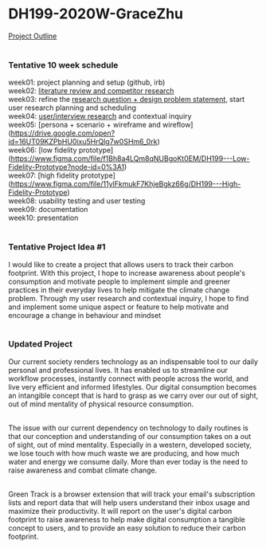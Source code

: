 # DH199-2020W-GraceZhu <br>
[Project Outline](https://drive.google.com/open?id=16UT09KZPbHU0ixu5HrQlg7w0SHm6_0rk) <br> <br>

### Tentative 10 week schedule <br> 
week01: project planning and setup (github, irb)<br>
week02: [literature review and competitor research](https://docs.google.com/document/d/1fg1xvZ9gfGUsIdADOm-POWDxM-_uY4T-OgzNscyQnMs/edit?usp=sharing) <br>
week03: refine the [research question + design problem statement](https://docs.google.com/document/d/158vgvnY-Nyu-D8XuZ0Etx58Tfn54GrtqJUFDNn7bVSo/edit), start user research planning and scheduling <br>
week04: [user/interview research](https://docs.google.com/document/d/1TcNJUbnh6tF9wT0arGuj3yLwtlVybZkrqIpLTxb_kS0/edit) and contextual inquiry <br>
week05: [persona + scenario + wireframe and wireflow] (https://drive.google.com/open?id=16UT09KZPbHU0ixu5HrQlg7w0SHm6_0rk) <br>
week06: [low fidelity prototype] (https://www.figma.com/file/f1Bh8a4LQm8qNUBgoKt0EM/DH199---Low-Fidelity-Prototype?node-id=0%3A1) <br>
week07: [high fidelity prototype] (https://www.figma.com/file/11ylFkmukF7KhjeBgkz66g/DH199---High-Fidelity-Prototype) <br>
week08: usability testing and user testing <br>
week09: documentation <br>
week10: presentation <br> <br> 

### Tentative Project Idea #1 <br>
I would like to create a project that allows users to track their carbon footprint. With this project, I hope to increase awareness about people's consumption and motivate people to implement simple and greener practices in their everyday lives to help mitigate the climate change problem. Through my user research and contextual inquiry, I hope to find and implement some unique aspect or feature to help motivate and encourage a change in behaviour and mindset <br> <br> 

### Updated Project
Our current society renders technology as an indispensable tool to our daily personal and professional lives. It has enabled us to streamline our workflow processes, instantly connect with people across the world, and live very efficient and informed lifestyles. Our digital consumption becomes an intangible concept that is hard to grasp as we carry over our out of sight, out of mind mentality of physical resource consumption. <br> <br> 

The issue with our current dependency on technology to  daily routines is that our conception and understanding of our consumption takes on a out of sight, out of mind mentality. Especially in a western, developed society, we lose touch with how much waste we are producing, and how much water and energy we consume daily. More than ever today is the need to raise awareness and combat climate change. <br> <br> 

Green Track is a browser extension that will track your email's subscription lists and report data that will help users understand their inbox usage and maximize their productivity. It will report on the user's digital carbon footprint to raise awareness to help make digital consumption a tangible concept to users, and to provide an easy solution to reduce their carbon footprint. 

